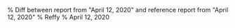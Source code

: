 % Diff between report from "April 12, 2020" and reference report from "April 12, 2020"
% Reffy
% April 12, 2020

